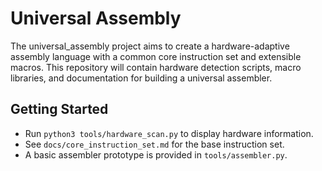 # Universal Assembly

The universal_assembly project aims to create a hardware-adaptive assembly language with a common core instruction set and extensible macros. This repository will contain hardware detection scripts, macro libraries, and documentation for building a universal assembler.

## Getting Started

- Run `python3 tools/hardware_scan.py` to display hardware information.
- See `docs/core_instruction_set.md` for the base instruction set.
- A basic assembler prototype is provided in `tools/assembler.py`.
